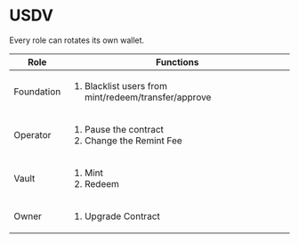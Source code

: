 # USDV

Every role can rotates its own wallet.&#x20;

| Role       | Functions                                                           |
| ---------- | ------------------------------------------------------------------- |
| Foundation | <ol><li>Blacklist users from mint/redeem/transfer/approve</li></ol> |
| Operator   | <ol><li>Pause the contract</li><li>Change the Remint Fee</li></ol>  |
| Vault      | <ol><li>Mint </li><li>Redeem </li></ol>                             |
| Owner      | <ol><li>Upgrade Contract</li></ol>                                  |
